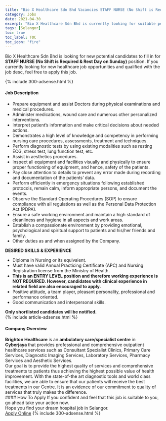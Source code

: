 ```yaml
---
title: "Bio X Healthcare Sdn Bhd Vacancies STAFF NURSE (No Shift is Required & Rest Day on Sunday)" 
category: Jobs 
date: 2021-04-30 
excerpt: "Bio X Healthcare Sdn Bhd is currently looking for suitable person to fill in the STAFF NURSE (No Shift is Required & Rest Day on Sunday) which positioned at Selangor" 
tags: [Selangor] 
toc: true 
toc_label: TOC 
toc_icon: "fire" 
--- 
```


<p>Bio X Healthcare Sdn Bhd is looking for new potential candidates to fill in for <b>STAFF NURSE (No Shift is Required & Rest Day on Sunday)</b> position. If you currently looking for new healthcare job opportunities and qualified with the job desc, feel free to apply this job.
</p>{% include 300-adsense.html %} 
<div><div><h4>Job Description</h4></div><div><div><span><div><ul><li>Prepare equipment and assist Doctors during physical examinations and medical procedures.</li><li>Administer medications, wound care and numerous other personalized interventions.</li><li>Interpret patient&#8217;s information and make critical decisions about needed actions.</li><li>Demonstrates a high level of knowledge and competency in performing nursing care procedures, assessments, treatment and techniques.</li><li>Perform diagnostic tests by using existing modalities such as resting ECG, stress test, lung function test, etc.</li><li>Assist in aesthetics procedures.</li><li>Inspect all equipment and facilities visually and physically to ensure proper functioning of equipment, and hence, safety of the patients.</li><li>Pay close attention to details to prevent any error made during recording and documentation of the patients&#8217; data.</li><li>Perform efficiently in emergency situations following established protocols, remain calm, inform appropriate persons, and document the events.</li><li>Observe the Standard Operating Procedures (SOP) to ensure compliance with all regulations as well as the Personal Data Protection Act (PDPA).</li><li>Ensure a safe working environment and maintain a high standard of cleanliness and hygiene in all aspects and work areas.</li><li>Establish a compassionate environment by providing emotional, psychological and spiritual support to patients and his/her friends and family.</li><li>Other duties as and when assigned by the Company.</li></ul><div><div><strong>DESIRED SKILLS &amp; EXPERIENCE</strong></div><ul><li>Diploma in Nursing or its equivalent.</li><li>Must have valid Annual Practicing Certificate (APC) and Nursing Registration license from the Ministry of Health.</li><li><strong>This is an ENTRY LEVEL position and therefore working experience is NOT REQUIRED. However, candidates with clinical experience in related field are also encouraged to apply.</strong></li><li>Positive attitude, a team player, pleasant personality, professional and performance oriented.</li><li>Good communication and interpersonal skills.</li></ul><div><strong>Only shortlisted candidates will be notified.</strong></div></div></div></span></div></div></div> 
{% include article-adsense.html %} 
<div><div><h4>Company Overview</h4></div><div><div><span><div><div>
<div>
<strong>Brighton Healthcare</strong> is an <strong>ambulatory care/</strong><strong>specialist</strong><strong>&#160;centre</strong> in <strong>Cyberjaya&#160;</strong>that provides professional and comprehensive outpatient healthcare services such as Consultant Specialist Clinics, Primary Care Services, Diagnostic Imaging Services, Laboratory Services, Pharmacy Services and Aesthetic Services.</div>
<div>
		Our goal is to provide the highest quality of services and comprehensive treatments to patients thus achieving the highest possible value of health improvement. With the state-of-the art diagnostic tools and world class facilities, we are able to ensure that our patients will receive the best treatments in our Centre. It is an evidence of our commitment to quality of services that truly makes the difference.</div>
</div></div></span></div></div></div> 
#### How To Apply 
If you confident and feel that this job is suitable to you, go ahead take your action now. <br/> 
Hope you find your dream hospital job in Selangor. <br/> 
<a href="https://www.jobstreet.com.my/en/job/staff-nurse-no-shift-is-required-rest-day-on-sunday-4542161?jobId=jobstreet-my-job-4542161" class="btn btn--warning" target="_blank" rel="nofollow noopenner">Apply Online</a> 
{% include 300-adsense.html %} 